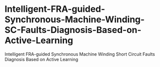 # Intelligent-FRA-guided-Synchronous-Machine-Winding-SC-Faults-Diagnosis-Based-on-Active-Learning
Intelligent FRA-guided Synchronous Machine Winding Short Circuit Faults Diagnosis Based on Active Learning
